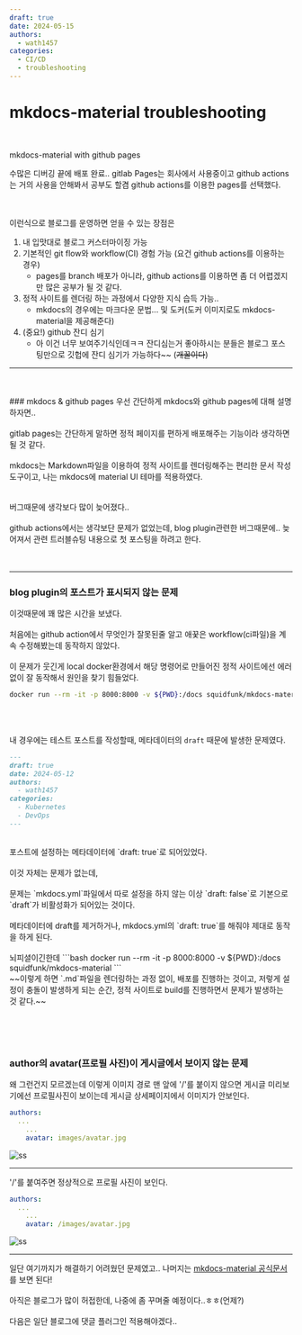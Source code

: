 ```yaml
---
draft: true
date: 2024-05-15
authors:
  - wath1457
categories:
  - CI/CD
  - troubleshooting
---
```


# mkdocs-material troubleshooting
<br>

mkdocs-material with github pages

수많은 디버깅 끝에 배포 완료..
gitlab Pages는 회사에서 사용중이고 github actions는 거의 사용을 안해봐서 공부도 할겸 github actions를 이용한 pages를 선택했다.

<br><br>
이런식으로 블로그를 운영하면 얻을 수 있는 장점은
<br>

1. 내 입맛대로 블로그 커스터마이징 가능
2. 기본적인 git flow와 workflow(CI) 경험 가능 (요건 github actions를 이용하는 경우)
    - pages를 branch 배포가 아니라, github actions를 이용하면 좀 더 어렵겠지만 많은 공부가 될 것 같다.
3. 정적 사이트를 렌더링 하는 과정에서 다양한 지식 습득 가능..
    - mkdocs의 경우에는 마크다운 문법... 및 도커(도커 이미지로도 mkdocs-material을 제공해준다)
4. (중요!) github 잔디 심기
    - 아 이건 너무 보여주기식인데ㅋㅋ 잔디심는거 좋아하시는 분들은 블로그 포스팅만으로 깃헙에 잔디 심기가 가능하다~~ (~~개꿀이다~~)

<hr>
<br><br>
### mkdocs & github pages
우선 간단하게 mkdocs와 github pages에 대해 설명하자면..
<br><br>
gitlab pages는 간단하게 말하면 정적 페이지를 편하게 배포해주는 기능이라 생각하면 될 것 같다.
<br><br>
mkdocs는 Markdown파일을 이용하여 정적 사이트를 렌더링해주는 편리한 문서 작성 도구이고, 나는 mkdocs에 material UI 테마를 적용하였다.
<br><br><br>
버그때문에 생각보다 많이 늦어졌다..
<br><br>
github actions에서는 생각보단 문제가 없었는데, blog plugin관련한 버그때문에.. 늦어져서 관련 트러블슈팅 내용으로 첫 포스팅을 하려고 한다.
<br><br><br>

<hr>

### blog plugin의 포스트가 표시되지 않는 문제

이것때문에 꽤 많은 시간을 보냈다.
<br><br>
처음에는 github action에서 무엇인가 잘못된줄 알고 애꿎은 workflow(ci파일)을 계속 수정해봤는데 동작하지 않았다.
<br><br>
이 문제가 웃긴게 local docker환경에서 해당 명령어로 만들어진 정적 사이트에선 에러없이 잘 동작해서 원인을 찾기 힘들었다.
```bash
docker run --rm -it -p 8000:8000 -v ${PWD}:/docs squidfunk/mkdocs-material
```
<br><br>

내 경우에는 테스트 포스트를 작성할때, 메타데이터의 `draft` 때문에 발생한 문제였다.
```markdown
---
draft: true
date: 2024-05-12
authors:
  - wath1457
categories:
  - Kubernetes
  - DevOps
---
```
<br>
포스트에 설정하는 메타데이터에 `draft: true`로 되어있었다.
<br><br>
이것 자체는 문제가 없는데,
<br><br>
문제는 `mkdocs.yml`파일에서 따로 설정을 하지 않는 이상 `draft: false`로 기본으로 `draft`가 비활성화가 되어있는 것이다.
<br><br>
메타데이터에 draft를 제거하거나, mkdocs.yml의 `draft: true`를 해줘야 제대로 동작을 하게 된다.
<br><br>
뇌피셜이긴한데
```bash
docker run --rm -it -p 8000:8000 -v ${PWD}:/docs squidfunk/mkdocs-material
```
<br>
~~이렇게 하면 `.md`파일을 렌더링하는 과정 없이, 배포를 진행하는 것이고,
저렇게 설정이 충돌이 발생하게 되는 순간, 정적 사이트로 build를 진행하면서 문제가 발생하는 것 같다.~~

<br><br><br>
### author의 avatar(프로필 사진)이 게시글에서 보이지 않는 문제

왜 그런건지 모르겠는데 이렇게 이미지 경로 맨 앞에  '/'를 붙이지 않으면 게시글 미리보기에선 프로필사진이 보이는데 게시글 상세페이지에서 이미지가 안보인다.
```yml
authors:
  ...
    ...
    avatar: images/avatar.jpg
```
![ss](/images/mkdocs-troubleshooting/2.PNG)

<hr>

'/'를 붙여주면 정상적으로 프로필 사진이 보인다.
```yml
authors:
  ...
    ...
    avatar: /images/avatar.jpg
```
![ss](/images/mkdocs-troubleshooting/1.PNG)

<hr/>

일단 여기까지가 해결하기 어려웠던 문제였고.. 나머지는 [mkdocs-material 공식문서](https://squidfunk.github.io/mkdocs-material/)를 보면 된다!
<br><br>
아직은 블로그가 많이 허접한데, 나중에 좀 꾸며줄 예정이다..ㅎㅎ(언제?)
<br><br>
다음은 일단 블로그에 댓글 플러그인 적용해야겠다..